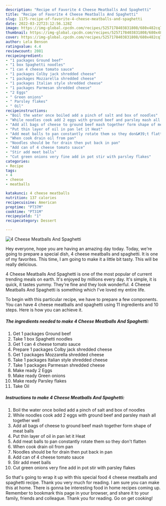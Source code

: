```yaml
---
description: "Recipe of Favorite 4 Cheese Meatballs And Spaghetti"
title: "Recipe of Favorite 4 Cheese Meatballs And Spaghetti"
slug: 1175-recipe-of-favorite-4-cheese-meatballs-and-spaghetti
date: 2022-03-22T23:12:56.128Z
image: https://img-global.cpcdn.com/recipes/5257178403831808/680x482cq70/4-cheese-meatballs-and-spaghetti-recipe-main-photo.jpg
thumbnail: https://img-global.cpcdn.com/recipes/5257178403831808/680x482cq70/4-cheese-meatballs-and-spaghetti-recipe-main-photo.jpg
cover: https://img-global.cpcdn.com/recipes/5257178403831808/680x482cq70/4-cheese-meatballs-and-spaghetti-recipe-main-photo.jpg
author: Lela Benson
ratingvalue: 4.4
reviewcount: 2081
recipeingredient:
- "1 packages Ground beef"
- "1 box Spaghetti noodles"
- "1 can 4 cheese tomato sauce"
- "1 packages Colby jack shredded cheese"
- "1 packages Mozzarella shredded cheese"
- "1 packages Italian style shredded cheese"
- "1 packages Parmesan shredded cheese"
- "2 Eggs"
- " Green onions"
- " Parsley flakes"
- " Oil"
recipeinstructions:
- "Boil the water once boiled add a pinch of salt and box of noodles"
- "While noodles cook add 2 eggs with ground beef and parsley mash all together well"
- "Add all bags of cheese to ground beef mash together form shape of meat balls"
- "Put thin layer of oil in pan let it Heat"
- "Add meat balls to pan constantly rotate them so they don&#39;t flatten"
- "When cook drain oil from pan"
- "Noodles should be for drain then put back in pan"
- "Add can of 4 cheese tomato sauce"
- "Stir add meet balls"
- "Cut green onions very fine add in pot stir with parsley flakes"
categories:
- Recipe
tags:
- 4
- cheese
- meatballs

katakunci: 4 cheese meatballs 
nutrition: 137 calories
recipecuisine: American
preptime: "PT37M"
cooktime: "PT31M"
recipeyield: "1"
recipecategory: Dessert

---
```



![4 Cheese Meatballs And Spaghetti](https://img-global.cpcdn.com/recipes/5257178403831808/680x482cq70/4-cheese-meatballs-and-spaghetti-recipe-main-photo.jpg)

Hey everyone, hope you are having an amazing day today. Today, we're going to prepare a special dish, 4 cheese meatballs and spaghetti. It is one of my favorites. This time, I am going to make it a little bit tasty. This will be really delicious.

4 Cheese Meatballs And Spaghetti is one of the most popular of current trending meals on earth. It's enjoyed by millions every day. It's simple, it is quick, it tastes yummy. They're fine and they look wonderful. 4 Cheese Meatballs And Spaghetti is something which I've loved my entire life.




To begin with this particular recipe, we have to prepare a few components. You can have 4 cheese meatballs and spaghetti using 11 ingredients and 10 steps. Here is how you can achieve it.

<!--inarticleads1-->

##### The ingredients needed to make 4 Cheese Meatballs And Spaghetti:

1. Get 1 packages Ground beef
1. Take 1 box Spaghetti noodles
1. Get 1 can 4 cheese tomato sauce
1. Prepare 1 packages Colby jack shredded cheese
1. Get 1 packages Mozzarella shredded cheese
1. Take 1 packages Italian style shredded cheese
1. Take 1 packages Parmesan shredded cheese
1. Make ready 2 Eggs
1. Make ready  Green onions
1. Make ready  Parsley flakes
1. Take  Oil




<!--inarticleads2-->

##### Instructions to make 4 Cheese Meatballs And Spaghetti:

1. Boil the water once boiled add a pinch of salt and box of noodles
1. While noodles cook add 2 eggs with ground beef and parsley mash all together well
1. Add all bags of cheese to ground beef mash together form shape of meat balls
1. Put thin layer of oil in pan let it Heat
1. Add meat balls to pan constantly rotate them so they don&#39;t flatten
1. When cook drain oil from pan
1. Noodles should be for drain then put back in pan
1. Add can of 4 cheese tomato sauce
1. Stir add meet balls
1. Cut green onions very fine add in pot stir with parsley flakes




So that's going to wrap it up with this special food 4 cheese meatballs and spaghetti recipe. Thank you very much for reading. I am sure you can make this at home. There is gonna be interesting food in home recipes coming up. Remember to bookmark this page in your browser, and share it to your family, friends and colleague. Thank you for reading. Go on get cooking!
